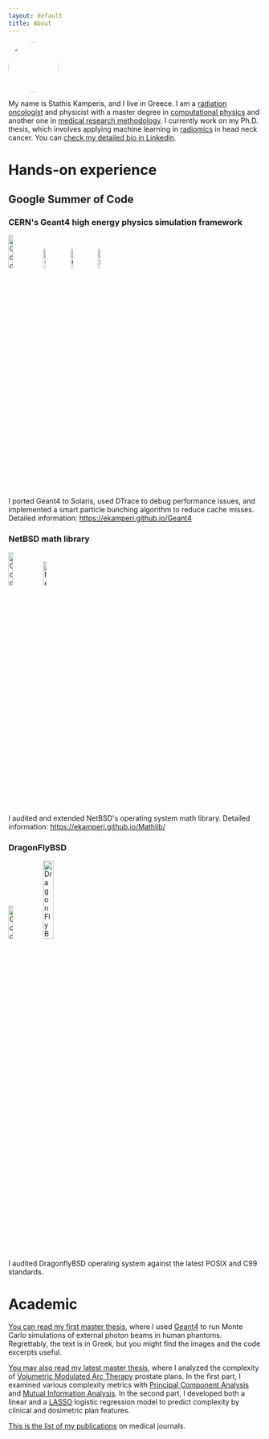```yaml
---
layout: default
title: About
---
```


<img src="{{ site.url }}/images/me.jpg" width="100" style="border-radius: 50%">

My name is Stathis Kamperis, and I live in Greece. I am a [radiation oncologist](https://en.wikipedia.org/wiki/Radiation_oncologist) and physicist with a master degree in [computational physics](https://en.wikipedia.org/wiki/Computational_physics) and another one in [medical research methodology](https://en.wikipedia.org/wiki/Medical_research). I currently work on my Ph.D. thesis, which involves applying machine learning in [radiomics](https://en.wikipedia.org/wiki/Radiomics) in head neck cancer. You can [check my detailed bio in LinkedIn](https://www.linkedin.com/in/stathis-kamperis/).

# Hands-on experience
## Google Summer of Code
### CERN's Geant4 high energy physics simulation framework
<p float="left">
<img style="width: 13%; height: 13%" src="{{ site.url }}/images/logos/google_logo.png" alt="Google logo">
<img style="width: 10%; height: 10%" src="{{ site.url }}/images/logos/cern_logo.png" alt="CERN logo">
<img style="width: 10%; height: 10%" src="{{ site.url }}/images/logos/geant4_logo.png" alt="Geant4 logo">
<img style="width: 10%; height: 10%" src="{{ site.url }}/images/logos/solaris_logo.png" alt="Solaris logo">
</p>

I ported Geant4 to Solaris, used DTrace to debug performance issues, and implemented a smart particle bunching algorithm to reduce cache misses. Detailed information: https://ekamperi.github.io/Geant4

### NetBSD math library
<p float="left">
<img style="width: 13%; height: 13%" src="{{ site.url }}/images/logos/google_logo.png" alt="Google logo">
<img style="width: 11%; height: 11%" src="{{ site.url }}/images/logos/netbsd_logo.png" alt="NetBSD logo">
</p>

I audited and extended NetBSD's operating system math library. Detailed information: https://ekamperi.github.io/Mathlib/

### DragonFlyBSD
<p float="left">
<img style="width: 13%; height: 13%" src="{{ site.url }}/images/logos/google_logo.png" alt="Google logo">
<img style="width: 20%; height: 20%" src="{{ site.url }}/images/logos/dflybsd_logo.png" alt="DragonFlyBSD logo">
</p>

I audited DragonflyBSD operating system against the latest POSIX and C99 standards.

# Academic
[You can read my first master thesis](http://ikee.lib.auth.gr/record/289589/files/GRI-2017-19273.pdf?version=1), where I used [Geant4](https://geant4.web.cern.ch/node/1) to run Monte Carlo simulations of external photon beams in human phantoms. Regrettably, the text is in Greek, but you might find the images and the code excerpts useful.

[You may also read my latest master thesis](https://ekamperi.github.io/mrm_thesis/abstract.html), where I analyzed the complexity of [Volumetric Modulated Arc Therapy](https://en.wikipedia.org/wiki/External_beam_radiotherapy#Volumetric_Modulated_Arc_Therapy) prostate plans. In the first part, I examined various complexity metrics with [Principal Component Analysis](https://en.wikipedia.org/wiki/Principal_component_analysis) and [Mutual Information Analysis](https://en.wikipedia.org/wiki/Mutual_information). In the second part, I developed both a linear and a [LASSO](https://en.wikipedia.org/wiki/Lasso_(statistics)) logistic regression model to predict complexity by clinical and dosimetric plan features.

[This is the list of my publications](https://scholar.google.gr/citations?hl=en&user=HMbAeKQAAAAJ) on medical journals.
